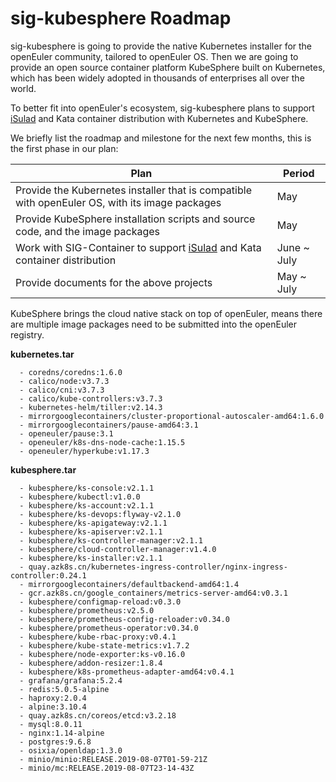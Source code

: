 # sig-kubesphere Roadmap

sig-kubesphere is going to provide the native Kubernetes installer for the openEuler community, tailored to openEuler OS. Then we are going to provide an open source container platform KubeSphere built on Kubernetes, which has been widely adopted in thousands of enterprises all over the world.

To better fit into openEuler's ecosystem, sig-kubesphere plans to support [iSulad](https://gitee.com/openeuler/iSulad) and Kata container distribution with Kubernetes and KubeSphere.

We briefly list the roadmap and milestone for the next few months, this is the first phase in our plan:

| Plan | Period |
| ---- | --- |
| Provide the Kubernetes installer that is compatible with openEuler OS, with its image packages | May |
| Provide KubeSphere installation scripts and source code, and the image packages | May |
| Work with SIG-Container to support [iSulad](https://gitee.com/openeuler/iSulad) and Kata container distribution | June ~ July |
| Provide documents for the above projects | May ~ July |


KubeSphere brings the cloud native stack on top of openEuler, means there are multiple image packages need to be submitted into the openEuler registry.

**kubernetes.tar**

```
  - coredns/coredns:1.6.0
  - calico/node:v3.7.3
  - calico/cni:v3.7.3
  - calico/kube-controllers:v3.7.3
  - kubernetes-helm/tiller:v2.14.3
  - mirrorgooglecontainers/cluster-proportional-autoscaler-amd64:1.6.0
  - mirrorgooglecontainers/pause-amd64:3.1
  - openeuler/pause:3.1
  - openeuler/k8s-dns-node-cache:1.15.5
  - openeuler/hyperkube:v1.17.3
```

**kubesphere.tar**

```
  - kubesphere/ks-console:v2.1.1
  - kubesphere/kubectl:v1.0.0
  - kubesphere/ks-account:v2.1.1
  - kubesphere/ks-devops:flyway-v2.1.0
  - kubesphere/ks-apigateway:v2.1.1
  - kubesphere/ks-apiserver:v2.1.1
  - kubesphere/ks-controller-manager:v2.1.1
  - kubesphere/cloud-controller-manager:v1.4.0
  - kubesphere/ks-installer:v2.1.1
  - quay.azk8s.cn/kubernetes-ingress-controller/nginx-ingress-controller:0.24.1
  - mirrorgooglecontainers/defaultbackend-amd64:1.4
  - gcr.azk8s.cn/google_containers/metrics-server-amd64:v0.3.1
  - kubesphere/configmap-reload:v0.3.0
  - kubesphere/prometheus:v2.5.0
  - kubesphere/prometheus-config-reloader:v0.34.0
  - kubesphere/prometheus-operator:v0.34.0
  - kubesphere/kube-rbac-proxy:v0.4.1
  - kubesphere/kube-state-metrics:v1.7.2
  - kubesphere/node-exporter:ks-v0.16.0
  - kubesphere/addon-resizer:1.8.4
  - kubesphere/k8s-prometheus-adapter-amd64:v0.4.1
  - grafana/grafana:5.2.4
  - redis:5.0.5-alpine
  - haproxy:2.0.4
  - alpine:3.10.4
  - quay.azk8s.cn/coreos/etcd:v3.2.18
  - mysql:8.0.11
  - nginx:1.14-alpine
  - postgres:9.6.8
  - osixia/openldap:1.3.0
  - minio/minio:RELEASE.2019-08-07T01-59-21Z
  - minio/mc:RELEASE.2019-08-07T23-14-43Z
```
